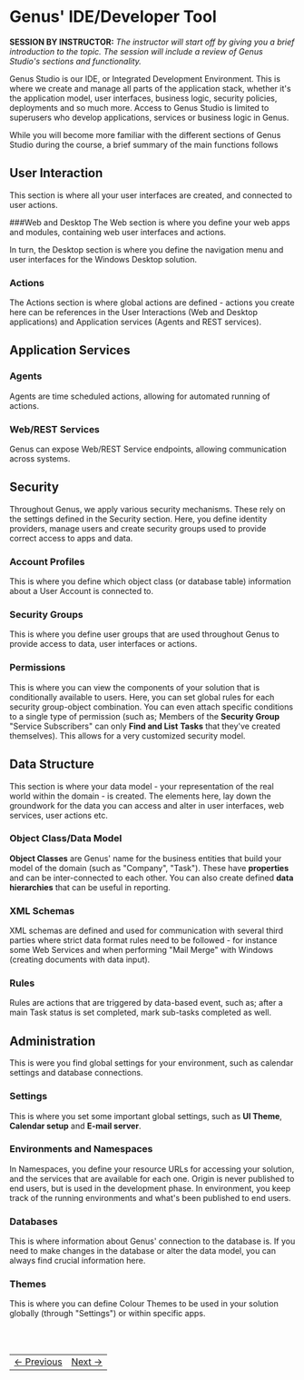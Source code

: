 # Genus' IDE/Developer Tool
**SESSION BY INSTRUCTOR:** *The instructor will start off by giving you a brief introduction to the topic. The session will include a review of Genus Studio's sections and functionality.*



Genus Studio is our IDE, or Integrated Development Environment. This is where we create and manage all parts of the application stack, whether it's the application model, user interfaces, business logic, security policies, deployments and so much more. Access to Genus Studio is limited to superusers who develop applications, services or business logic in Genus.

While you will become more familiar with the different sections of Genus Studio during the course, a brief summary of the main functions follows


## User Interaction
This section is where all your user interfaces are created, and connected to user actions.


###Web and Desktop
The Web section is where you define your web apps and modules, containing web user interfaces and actions.

In turn, the Desktop section is where you define the navigation menu and user interfaces for the Windows Desktop solution.


### Actions
The Actions section is where global actions are defined - actions you create here can be references in the User Interactions (Web and Desktop applications) and Application services (Agents and REST services).


## Application Services

### Agents
Agents are time scheduled actions, allowing for automated running of actions.

### Web/REST Services
Genus can expose Web/REST Service endpoints, allowing communication across systems.

## Security
Throughout Genus, we apply various security mechanisms. These rely on the settings defined in the Security section. Here, you define identity providers, manage users and create security groups used to provide correct access to apps and data.


### Account Profiles
This is where you define which object class (or database table) information about a User Account is connected to.

### Security Groups
This is where you define user groups that are used throughout Genus to provide access to data, user interfaces or actions.

### Permissions
This is where you can view the components of your solution that is conditionally available to users. Here, you can set global rules for each security group-object combination. You can even attach specific conditions to a single type of permission (such as; Members of the **Security Group** "Service Subscribers" can only **Find and List** **Tasks** that they've created themselves). This allows for a very customized security model.


## Data Structure
This section is where your data model - your representation of the real world within the domain - is created. The elements here, lay down the groundwork for the data you can access and alter in user interfaces, web services, user actions etc.

### Object Class/Data Model
**Object Classes** are Genus' name for the business entities that build your model of the domain (such as "Company", "Task"). These have **properties** and can be inter-connected to each other. You can also create defined **data hierarchies** that can be useful in reporting.

### XML Schemas
XML schemas are defined and used for communication with several third parties where strict data format rules need to be followed - for instance some Web Services and when performing "Mail Merge" with Windows (creating documents with data input).

### Rules
Rules are actions that are triggered by data-based event, such as; after a main Task status is set completed, mark sub-tasks completed as well.


## Administration
This is were you find global settings for your environment, such as calendar settings and database connections.

### Settings
This is where you set some important global settings, such as **UI Theme**, **Calendar setup** and **E-mail server**.

### Environments and Namespaces
In Namespaces, you define your resource URLs for accessing your solution, and the services that are available for each one. Origin is never published to end users, but is used in the development phase.
In environment, you keep track of the running environments and what's been published to end users.

### Databases
This is where information about Genus' connection to the database is. If you need to make changes in the database or alter the data model, you can always find crucial information here.

### Themes
This is where you can define Colour Themes to be used in your solution globally (through "Settings") or within specific apps. 

<br/>
<br/>




<table>
   <tr><td><a href="e1.1-genus-clients.md"><- Previous</a></td><td align="right"><a href="data-model.md">Next -></a></td></tr>
</table>
